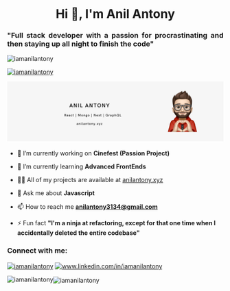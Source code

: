 <h1 align="center">Hi 👋, I'm Anil Antony</h1>
<h3 align="justify">"Full stack developer with a passion for procrastinating and then staying up all night to finish the code"</h3>

<p align="left"> <img src="https://komarev.com/ghpvc/?username=iamanilantony&label=Profile%20views&color=0e75b6&style=flat" alt="iamanilantony" /> </p>

<p align="left"> <a href="https://github.com/ryo-ma/github-profile-trophy"><img src="https://github-profile-trophy.vercel.app/?username=iamanilantony" alt="iamanilantony" /></a> </p>

![Alt Text](https://github.com/iamanilantony/iamanilantony/blob/master/Beige%20Grey%20Vlogger%20YouTube%20Banner%20(1).png)

- 🔭 I’m currently working on **Cinefest (Passion Project)**

- 🌱 I’m currently learning **Advanced FrontEnds**

- 👨‍💻 All of my projects are available at [anilantony.xyz](anilantony.xyz)

- 💬 Ask me about **Javascript**

- 📫 How to reach me **anilantony3134@gmail.com**

- ⚡ Fun fact **"I'm a ninja at refactoring, except for that one time when I accidentally deleted the entire codebase"**

<h3 align="left">Connect with me:</h3>
<p align="left">
<a href="https://twitter.com/iamanilantony" target="blank"><img align="center" src="https://raw.githubusercontent.com/rahuldkjain/github-profile-readme-generator/master/src/images/icons/Social/twitter.svg" alt="iamanilantony" height="30" width="40" /></a>
<a href="https://linkedin.com/in/www.linkedin.com/in/iamanilantony" target="blank"><img align="center" src="https://raw.githubusercontent.com/rahuldkjain/github-profile-readme-generator/master/src/images/icons/Social/linked-in-alt.svg" alt="www.linkedin.com/in/iamanilantony" height="30" width="40" /></a>
</p>

<p><img align="left" src="https://github-readme-stats.vercel.app/api/top-langs?username=iamanilantony&show_icons=true&locale=en&layout=compact" alt="iamanilantony" /></p>

<!-- <p>&nbsp;<img align="center" src="https://github-readme-stats.vercel.app/api?username=iamanilantony&show_icons=true&locale=en" alt="iamanilantony" /></p> -->

<p><img align="center" src="https://github-readme-streak-stats.herokuapp.com/?user=iamanilantony&" alt="iamanilantony" /></p>
